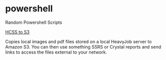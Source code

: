 # powershell
Random Powershell Scripts

[HCSS to S3](https://github.com/jeffprandall/powershell/blob/master/heavyjob/hcssToS3.ps1)

Copies local images and pdf files stored on a local HeavyJob server to Amazon S3.  You can then use something SSRS or Crystal reports and send links to access the files external to your network.

